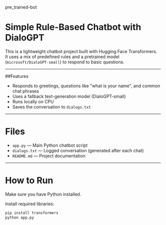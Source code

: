pre_trained-bot
# Simple Rule-Based Chatbot with DialoGPT

This is a lightweight chatbot project built with Hugging Face Transformers. It uses a mix of predefined rules and a pretrained model (`microsoft/DialoGPT-small`) to respond to basic questions.

---

##Features
- Responds to greetings, questions like "what is your name", and common chat phrases
- Uses a fallback text-generation model (DialoGPT-small)
- Runs locally on CPU
- Saves the conversation to `dialogs.txt`

---
# Files

- `app.py` — Main Python chatbot script
- `dialogs.txt` — Logged conversation (generated after each chat)
- `README.md` — Project documentation

---

# How to Run

Make sure you have Python installed.

 Install required libraries:
```bash
pip install transformers
python app.py
